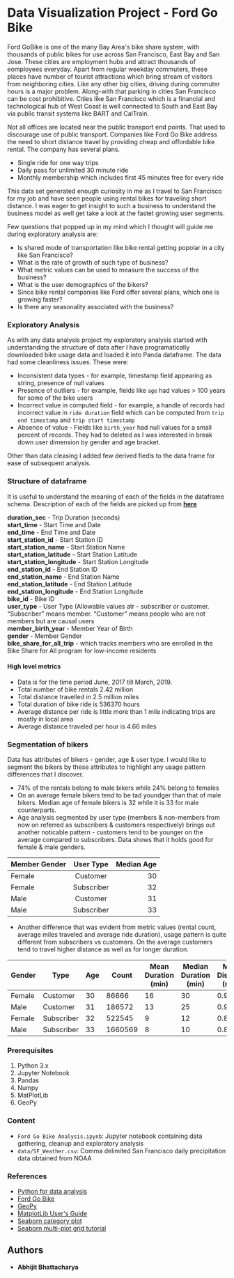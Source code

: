 # Data Visualization Project - Ford Go Bike

Ford GoBike is one of the many Bay Area's bike share system, with thousands of public bikes for use across San Francisco, East Bay and San Jose. These cities are employment hubs and attract thousands of eomployees everyday. Apart from regular weekday commuters, these places have number of tourist attractions which bring stream of visitors from neighboring cities. Like any other big cities, driving during commuter hours is a major problem. Along-with that parking in cities San Francisco can be cost prohibitive. Cities like San Francisco which is a financial and technological hub of West Coast is well connected to South and East Bay via public transit systems like BART and CalTrain.

Not all offices are located near the public transport end points. That used to discourage use of public transport. Companies like Ford Go Bike address the need to short distance travel by providing cheap and offordable bike rental. The company has several plans.

* Single ride for one way trips
* Daily pass for unlimited 30 minute ride 
* Monthly membership which includes first 45 minutes free for every ride

This data set generated enough curiosity in me as I travel to San Francisco for my job and have seen people using rental bikes for traveling short distance. I was eager to get insight to such a business to understand the business model as well get take a look at the fastet growing user segments.

Few questions that popped up in my mind which I thought will guide me during exploratory analysis are:

* Is shared mode of transportation like bike rental getting popolar in a city like San Francisco?
* What is the rate of growth of such type of business?
* What metric values can be used to measure the success of the business?
* What is the user demographics of the bikers?
* Since bike rental companies like Ford offer several plans, which one is growing faster?
* Is there any seasonality associated with the business?

### Exploratory Analysis

As with any data analysis project my exploratory analysis started with understanding the structure of data after I have programatically downloaded bike usage data and loaded it into Panda dataframe. The data had some cleanliness issues. These were:

* Inconsistent data types - for example, timestamp field appearing as string, presence of null values
* Presence of outliers - for example, fields like `age` had values > 100 years for some of the bike users
* Incorrect value in computed field - for example, a handle of records had incorrect value in `ride duration` field which can be computed from `trip end timestamp` and `trip start timestamp`
* Absence of value - Fields like `birth_year` had null values for a small percent of records. They had to deleted as I was interested in break down user dimension by gender and age bracket.

Other than data cleasing I added few derived fiedls to the data frame for ease of subsequent analysis.

### Structure of dataframe

It is useful to understand the meaning of each of the fields in the dataframe schema. Description of each of the fields are picked up from __[here](https://www.fordgobike.com/system-data)__

**duration_sec** - Trip Duration (seconds)<br>
**start_time** - Start Time and Date<br>
**end_time** - End Time and Date<br>
**start_station_id** - Start Station ID<br>
**start_station_name** - Start Station Name<br>
**start_station_latitude** - Start Station Latitude<br>
**start_station_longitude** - Start Station Longitude<br>
**end_station_id** - End Station ID<br>
**end_station_name** - End Station Name<br>
**end_station_latitude** - End Station Latitude<br>
**end_station_longitude** - End Station Longitude<br>
**bike_id** - Bike ID<br>
**user_type** - User Type (Allowable values atr - subscriber or customer. “Subscriber” means member. “Customer” means people who are not members but are causal users<br> 
**member_birth_year** - Member Year of Birth<br>
**gender** - Member Gender<br>
**bike_share_for_all_trip** - which tracks members who are enrolled in the Bike Share for All program for low-income residents

#### High level metrics

* Data is for the time period June, 2017 till March, 2019.
* Total number of bike rentals 2.42 million
* Total distance travelled in 2.5 million miles
* Total duration of bike ride is 536370 hours
* Average distance per ride is little more than 1 mile indicating trips are mostly in local area
* Average distance traveled per hour is 4.66 miles

### Segmentation of bikers

Data has attributes of bikers - gender, age & user type. I would like to segment the bikers by these attributes to highlight any usage pattern differences that I discover.

* 74% of the rentals belong to male bikers while 24% belong to females
* On an average female bikers tend to be tad youndger than that of male bikers. Median age of female bikers is 32 while it is 33 for male counterparts.
* Age analysis segmented by user type (members & non-members from now on referred as subscribers & customers respectively) brings out another noticable pattern - customers tend to be younger on the average compared to subscribers. Data shows that it holds good for female & male genders.

| Member Gender | User Type     | Median Age  |
| ------------- |:-------------:| -----------:|
| Female        | Customer      | 30          |
| Female        | Subscriber    | 32          |
| Male          | Customer      | 31          |
| Male          | Subscriber    | 33          |

* Another difference that was evident from metric values (rental count, average miles traveled and average ride duration), usage pattern is quite different from subscribers vs customers. On the average customers tend to travel higher distance as well as for longer duration.


| Gender | Type       |  Age   | Count  | Mean Duration (min)| Median Duration (min)| Mean Distance (mile)| Median Distance (mile) |
| -------| ---------- | ------ | ------ | ------------- | ------------- | -------------- |----------------|
| Female | Customer   | 30     |   86666| 16            | 30            | 0.98           | 1.09            |
| Male   | Customer   | 31     |  186572| 13            | 25            | 0.98           | 1.10            |
| Female | Subscriber | 32     |  522545|  9            | 12            | 0.88           | 1.04            |
| Male   | Subscriber | 33     | 1660569|  8            | 10            | 0.84           | 0.97            |


### Prerequisites

<ol>
<li>Python 3.x</li>
<li>Jupyter Notebook</li>
<li>Pandas</li>
<li>Numpy</li>
<li>MatPlotLib</li>
<li>GeoPy</li>
</ol>

### Content

* `Ford Go Bike Analysis.ipynb`: Jupyter notebook containing data gathering, cleanup and exploratory analysis
* `data/SF_Weather.csv`: Comma delimited San Francisco daily precipitation data obtained from NOAA

### References

* [Python for data analysis](https://www.amazon.com/Python-Data-Analysis-Wrangling-IPython/dp/1491957662/ref=sr_1_3?keywords=Python+for+Data+Analysis%2C+2nd+Edition&qid=1555068716&s=gateway&sr=8-3)
* [Ford Go Bike](https://www.fordgobike.com/)
* [GeoPy](https://geopy.readthedocs.io/en/stable/)
* [MatplotLib User's Guide](https://matplotlib.org/users/index.html)
* [Seaborn category plot](https://seaborn.pydata.org/generated/seaborn.catplot.html)
* [Seaborn multi-plot grid tutorial](https://seaborn.pydata.org/tutorial/axis_grids.html)

## Authors

* **Abhijit Bhattacharya** 

